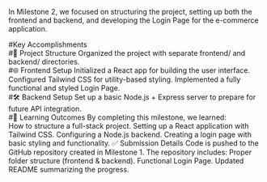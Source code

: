 In Milestone 2, we focused on structuring the project, setting up both the frontend and backend, and developing the Login Page for the e-commerce application.

#Key Accomplishments
<br>
#📁 Project Structure
Organized the project with separate frontend/ and backend/ directories.
<br>
#🌐 Frontend Setup
Initialized a React app for building the user interface.
Configured Tailwind CSS for utility-based styling.
Implemented a fully functional and styled Login Page.
<br>
#🛠️ Backend Setup
Set up a basic Node.js + Express server to prepare for future API integration.
<br>
#🎯 Learning Outcomes
By completing this milestone, we learned:
<br>
How to structure a full-stack project.
Setting up a React application with Tailwind CSS.
Configuring a Node.js backend.
Creating a login page with basic styling and functionality.
✅ Submission Details
Code is pushed to the GitHub repository created in Milestone 1.
The repository includes:
Proper folder structure (frontend & backend).
Functional Login Page.
Updated README summarizing the progress.
